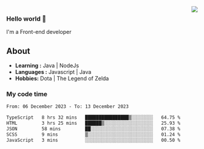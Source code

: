 <img align='right' src="https://github-readme-stats.vercel.app/api?username=jumodada&show_icons=true&theme=vue">

### Hello world 👋

I'm a Front-end developer 
    
## About
-  **Learning :** Java | NodeJs
-  **Languages :** Javascript | Java
-  **Hobbies:** Dota | The Legend of Zelda

### My code time

<!--START_SECTION:waka-->

```txt
From: 06 December 2023 - To: 13 December 2023

TypeScript   8 hrs 32 mins   ████████████████▒░░░░░░░░   64.75 %
HTML         3 hrs 25 mins   ██████▒░░░░░░░░░░░░░░░░░░   25.93 %
JSON         58 mins         ██░░░░░░░░░░░░░░░░░░░░░░░   07.38 %
SCSS         9 mins          ▒░░░░░░░░░░░░░░░░░░░░░░░░   01.24 %
JavaScript   3 mins          ░░░░░░░░░░░░░░░░░░░░░░░░░   00.50 %
```

<!--END_SECTION:waka-->
